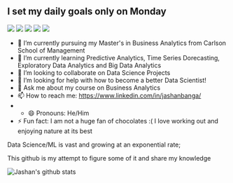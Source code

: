 
## I set my daily goals only on Monday
![](https://img.shields.io/badge/<TensorFlow>-informational?style=flat&logo=<LOGO_NAME>&logoColor=white&color=2bbc8a)
![](https://img.shields.io/badge/<XGB>-informational?style=flat&logo=<LOGO_NAME>&logoColor=white&color=2bbc8a)
![](https://img.shields.io/badge/<LGBM>-informational?style=flat&logo=<LOGO_NAME>&logoColor=white&color=2bbc8a)
![](https://img.shields.io/badge/<Forecasting>-informational?style=flat&logo=<LOGO_NAME>&logoColor=white&color=2bbc8a)
![](https://img.shields.io/badge/<Clustering>-informational?style=flat&logo=<LOGO_NAME>&logoColor=white&color=2bbc8a)


- 🔭 I’m currently pursuing my Master's in Business Analytics from Carlson School of Management
- 🌱 I’m currently learning Predictive Analytics, Time Series Dorecasting, Exploratory Data Analytics and Big Data Analytics
- 👯 I’m looking to collaborate on Data Science Projects
- 🤔 I’m looking for help with how to become a better Data Scientist!
- 💬 Ask me about my course on Business Analytics
- 📫 How to reach me: https://www.linkedin.com/in/jashanbanga/
- - 😄 Pronouns: He/Him
- ⚡ Fun fact: I am not a huge fan of chocolates :( I love working out and enjoying nature at its best


Data Science/ML is vast and growing at an exponential rate; 

This github is my attempt to figure some of it and share my knowledge



![Jashan's github stats](https://github-readme-stats.vercel.app/api?username=jashanbanga&show_icons=true&theme=radical)

